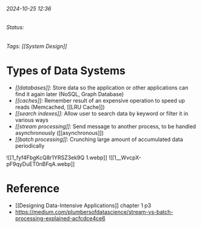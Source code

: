 
###### 2024-10-25 12:36
###### Status:
###### Tags: [[System Design]] 

# Types of Data Systems

- _[[databases]]_: Store data so the application or other applications can find it again later (NoSQL, Graph Database)
- _[[caches]]_: Remember result of an expensive operation to speed up reads  (Memcached, [[LRU Cache]])
- _[[search indexes]]_: Allow user to search data by keyword or filter it in various ways
- _[[stream processing]]_: Send message to another process, to be handled asynchronously ([[asynchronous]])
- _[[batch processing]]_: Crunching large amount of accumulated data periodically

![[1_fyf4FbgKcQ8r1YRSZ3ek9Q 1.webp]]
![[1__WvcpX-pF9qyDuET0nBFqA.webp]]

# Reference
- [[Designing Data-Intensive Applications]] chapter 1 p3
- https://medium.com/plumbersofdatascience/stream-vs-batch-processing-explained-acfcdce4ce6